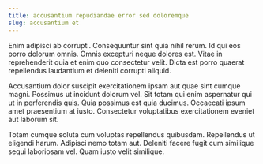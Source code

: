 ```yaml
---
title: accusantium repudiandae error sed doloremque
slug: accusantium et
---
```


Enim adipisci ab corrupti. Consequuntur sint quia nihil rerum. Id qui eos porro dolorum omnis. Omnis excepturi neque dolores est. Vitae in reprehenderit quia et enim quo consectetur velit. Dicta est porro quaerat repellendus laudantium et deleniti corrupti aliquid.

Accusantium dolor suscipit exercitationem ipsam aut quae sint cumque magni. Possimus ut incidunt dolorum vel. Sit totam qui enim aspernatur qui ut in perferendis quis. Quia possimus est quia ducimus. Occaecati ipsum amet praesentium at iusto. Consectetur voluptatibus exercitationem eveniet aut laborum sit.

Totam cumque soluta cum voluptas repellendus quibusdam. Repellendus ut eligendi harum. Adipisci nemo totam aut. Deleniti facere fugit cum similique sequi laboriosam vel. Quam iusto velit similique.
